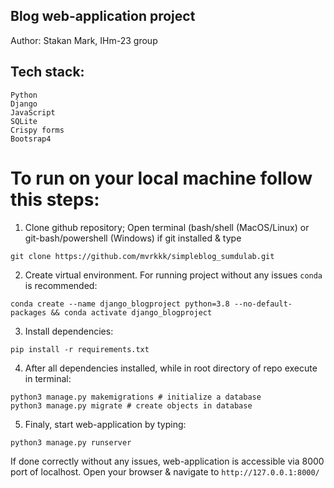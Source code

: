 ## Blog web-application project
Author: Stakan Mark, IHm-23 group

## Tech stack:
```
Python
Django
JavaScript
SQLite
Crispy forms
Bootsrap4
```

# To run on your local machine follow this steps:

1) Clone github repository; Open terminal (bash/shell (MacOS/Linux) or git-bash/powershell (Windows) if git installed & type
```shell
git clone https://github.com/mvrkkk/simpleblog_sumdulab.git
```

2) Create virtual environment. For running project without any issues `conda` is recommended:
```
conda create --name django_blogproject python=3.8 --no-default-packages && conda activate django_blogproject
```

3) Install dependencies:
```
pip install -r requirements.txt
```

4) After all dependencies installed, while in root directory of repo execute in terminal:
```
python3 manage.py makemigrations # initialize a database
python3 manage.py migrate # create objects in database
```

5) Finaly, start web-application by typing:
```
python3 manage.py runserver
```

If done correctly without any issues, web-application is accessible via 8000 port of localhost.
Open your browser & navigate to `http://127.0.0.1:8000/`
